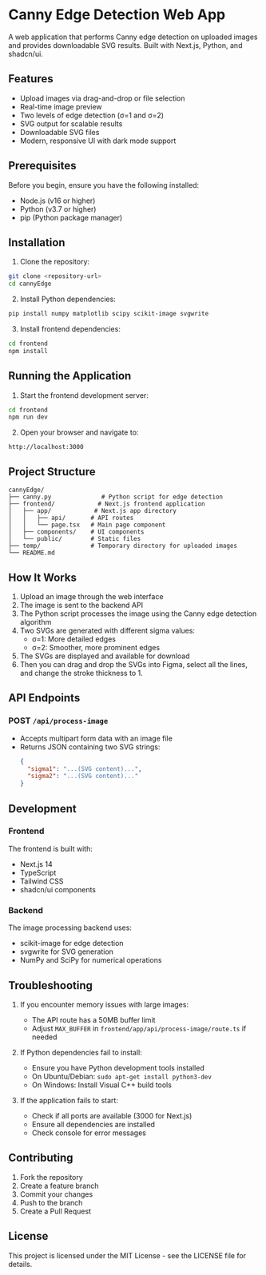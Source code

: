 # Canny Edge Detection Web App

A web application that performs Canny edge detection on uploaded images and provides downloadable SVG results. Built with Next.js, Python, and shadcn/ui.

## Features

- Upload images via drag-and-drop or file selection
- Real-time image preview
- Two levels of edge detection (σ=1 and σ=2)
- SVG output for scalable results
- Downloadable SVG files
- Modern, responsive UI with dark mode support

## Prerequisites

Before you begin, ensure you have the following installed:
- Node.js (v16 or higher)
- Python (v3.7 or higher)
- pip (Python package manager)

## Installation

1. Clone the repository:
```bash
git clone <repository-url>
cd cannyEdge
```

2. Install Python dependencies:
```bash
pip install numpy matplotlib scipy scikit-image svgwrite
```

3. Install frontend dependencies:
```bash
cd frontend
npm install
```

## Running the Application

1. Start the frontend development server:
```bash
cd frontend
npm run dev
```

2. Open your browser and navigate to:
```
http://localhost:3000
```

## Project Structure

```
cannyEdge/
├── canny.py              # Python script for edge detection
├── frontend/            # Next.js frontend application
│   ├── app/            # Next.js app directory
│   │   ├── api/       # API routes
│   │   └── page.tsx   # Main page component
│   ├── components/    # UI components
│   └── public/        # Static files
├── temp/              # Temporary directory for uploaded images
└── README.md
```

## How It Works

1. Upload an image through the web interface
2. The image is sent to the backend API
3. The Python script processes the image using the Canny edge detection algorithm
4. Two SVGs are generated with different sigma values:
   - σ=1: More detailed edges
   - σ=2: Smoother, more prominent edges
5. The SVGs are displayed and available for download
6. Then you can drag and drop the SVGs into Figma, select all the lines, and change the stroke thickness to 1.

## API Endpoints

### POST `/api/process-image`
- Accepts multipart form data with an image file
- Returns JSON containing two SVG strings:
  ```json
  {
    "sigma1": "...(SVG content)...",
    "sigma2": "...(SVG content)..."
  }
  ```

## Development

### Frontend
The frontend is built with:
- Next.js 14
- TypeScript
- Tailwind CSS
- shadcn/ui components

### Backend
The image processing backend uses:
- scikit-image for edge detection
- svgwrite for SVG generation
- NumPy and SciPy for numerical operations

## Troubleshooting

1. If you encounter memory issues with large images:
   - The API route has a 50MB buffer limit
   - Adjust `MAX_BUFFER` in `frontend/app/api/process-image/route.ts` if needed

2. If Python dependencies fail to install:
   - Ensure you have Python development tools installed
   - On Ubuntu/Debian: `sudo apt-get install python3-dev`
   - On Windows: Install Visual C++ build tools

3. If the application fails to start:
   - Check if all ports are available (3000 for Next.js)
   - Ensure all dependencies are installed
   - Check console for error messages

## Contributing

1. Fork the repository
2. Create a feature branch
3. Commit your changes
4. Push to the branch
5. Create a Pull Request

## License

This project is licensed under the MIT License - see the LICENSE file for details. 
